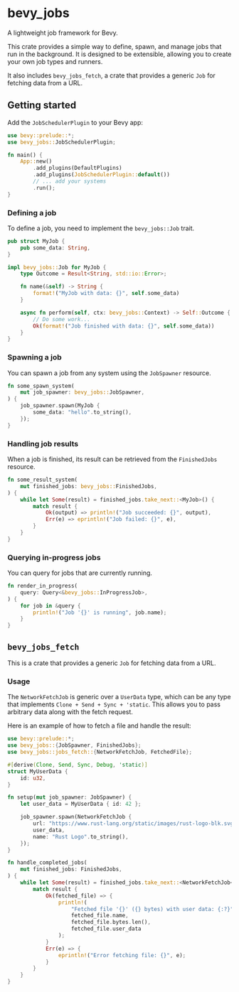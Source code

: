 # bevy_jobs

A lightweight job framework for Bevy.

This crate provides a simple way to define, spawn, and manage jobs that run in the background. It is designed to be extensible, allowing you to create your own job types and runners.

It also includes `bevy_jobs_fetch`, a crate that provides a generic `Job` for fetching data from a URL.

## Getting started

Add the `JobSchedulerPlugin` to your Bevy app:

```rust
use bevy::prelude::*;
use bevy_jobs::JobSchedulerPlugin;

fn main() {
    App::new()
        .add_plugins(DefaultPlugins)
        .add_plugins(JobSchedulerPlugin::default())
        // ... add your systems
        .run();
}
```

### Defining a job

To define a job, you need to implement the `bevy_jobs::Job` trait.

```rust
pub struct MyJob {
    pub some_data: String,
}

impl bevy_jobs::Job for MyJob {
    type Outcome = Result<String, std::io::Error>;

    fn name(&self) -> String {
        format!("MyJob with data: {}", self.some_data)
    }

    async fn perform(self, ctx: bevy_jobs::Context) -> Self::Outcome {
        // Do some work...
        Ok(format!("Job finished with data: {}", self.some_data))
    }
}
```

### Spawning a job

You can spawn a job from any system using the `JobSpawner` resource.

```rust
fn some_spawn_system(
    mut job_spawner: bevy_jobs::JobSpawner,
) {
    job_spawner.spawn(MyJob {
        some_data: "hello".to_string(),
    });
}
```

### Handling job results

When a job is finished, its result can be retrieved from the `FinishedJobs` resource.

```rust
fn some_result_system(
    mut finished_jobs: bevy_jobs::FinishedJobs,
) {
    while let Some(result) = finished_jobs.take_next::<MyJob>() {
        match result {
            Ok(output) => println!("Job succeeded: {}", output),
            Err(e) => eprintln!("Job failed: {}", e),
        }
    }
}
```

### Querying in-progress jobs

You can query for jobs that are currently running.

```rust
fn render_in_progress(
    query: Query<&bevy_jobs::InProgressJob>,
) {
    for job in &query {
        println!("Job '{}' is running", job.name);
    }
}
```

## `bevy_jobs_fetch`

This is a crate that provides a generic `Job` for fetching data from a URL.

### Usage

The `NetworkFetchJob` is generic over a `UserData` type, which can be any type that implements `Clone + Send + Sync + 'static`. This allows you to pass arbitrary data along with the fetch request.

Here is an example of how to fetch a file and handle the result:

```rust
use bevy::prelude::*;
use bevy_jobs::{JobSpawner, FinishedJobs};
use bevy_jobs::jobs_fetch::{NetworkFetchJob, FetchedFile};

#[derive(Clone, Send, Sync, Debug, 'static)]
struct MyUserData {
    id: u32,
}

fn setup(mut job_spawner: JobSpawner) {
    let user_data = MyUserData { id: 42 };

    job_spawner.spawn(NetworkFetchJob {
        url: "https://www.rust-lang.org/static/images/rust-logo-blk.svg".to_string(),
        user_data,
        name: "Rust Logo".to_string(),
    });
}

fn handle_completed_jobs(
    mut finished_jobs: FinishedJobs,
) {
    while let Some(result) = finished_jobs.take_next::<NetworkFetchJob<MyUserData>>() {
        match result {
            Ok(fetched_file) => {
                println!(
                    "Fetched file '{}' ({} bytes) with user data: {:?}",
                    fetched_file.name,
                    fetched_file.bytes.len(),
                    fetched_file.user_data
                );
            }
            Err(e) => {
                eprintln!("Error fetching file: {}", e);
            }
        }
    }
}
